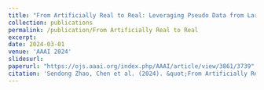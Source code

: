 ```yaml
---
title: "From Artificially Real to Real: Leveraging Pseudo Data from Large Language Models for Low-Resource Molecule Discovery"
collection: publications
permalink: /publication/From Artificially Real to Real
excerpt: 
date: 2024-03-01
venue: 'AAAI 2024'
slidesurl: 
paperurl: "https://ojs.aaai.org/index.php/AAAI/article/view/3861/3739"
citation: 'Sendong Zhao, Chen et al. (2024). &quot;From Artificially Real to Real: Leveraging Pseudo Data from Large Language Models for Low-Resource Molecule Discovery.&quot; <i>AAAI 2024</i>.'
---
```

